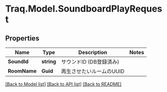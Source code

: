 # Traq.Model.SoundboardPlayRequest

## Properties

Name | Type | Description | Notes
------------ | ------------- | ------------- | -------------
**SoundId** | **string** | サウンドID (DB登録済み) | 
**RoomName** | **Guid** | 再生させたいルームのUUID | 

[[Back to Model list]](../../README.md#documentation-for-models) [[Back to API list]](../../README.md#documentation-for-api-endpoints) [[Back to README]](../../README.md)

